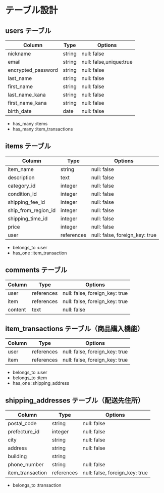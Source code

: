 # テーブル設計

## users テーブル

| Column       | Type       | Options                        |
| ------------ | ---------- | ------------------------------ |
| nickname     | string     | null: false                    |
| email        | string     | null: false,unique:true        |
| encrypted_password        | string     | null: false                    |
| last_name       | string | null: false                    |
| first_name      | string | null: false                    |
| last_name_kana  | string | null: false                    |
| first_name_kana | string | null: false                    |
| birth_date      | date   | null: false                    |

- has_many :items
- has_many :item_transactions

## items テーブル

| Column         | Type       | Options                        |
| -------------- | ---------- | ------------------------------ |
| item_name                | string     | null: false                    |
| description         | text       | null: false                    |
| category_id         | integer    | null: false                    |
| condition_id        | integer    | null: false                    |
| shipping_fee_id     | integer    | null: false                    |
| ship_from_region_id | integer    | null: false                    |
| shipping_time_id    | integer    | null: false                    |
| price               | integer    | null: false                    |
| user                | references | null: false, foreign_key: true |

- belongs_to :user
- has_one :item_transaction

## comments テーブル

| Column   | Type       | Options                        |
| -------- | ---------- | ------------------------------ |
| user     | references | null: false, foreign_key: true |
| item     | references | null: false, foreign_key: true |
| content  | text       | null: false                    |

## item_transactions テーブル（商品購入機能）

| Column             | Type       | Options                        |
| ------------------ | ---------- | ------------------------------ |
| user               | references | null: false, foreign_key: true |
| item               | references | null: false, foreign_key: true |

- belongs_to :user
- belongs_to :item
- has_one :shipping_address

## shipping_addresses テーブル（配送先住所）

| Column             | Type       | Options                        |
| ------------------ | ---------- | ------------------------------ |
| postal_code        | string     | null: false                    |
| prefecture_id      | integer    | null: false                    |
| city               | string     | null: false                    |
| address            | string     | null: false                    |
| building           | string     |                                |
| phone_number       | string     | null: false                    |
| item_transaction   | references | null: false, foreign_key: true |

- belongs_to :transaction